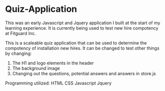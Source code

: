 # Quiz-Application

This was an early Javascript and Jquery application I built at the start of my learning experience. It is currently being used to test new hire compotency at Fitguard Inc.



This is a scaleable quiz application that can be used to determine the compotency of installation new hires. 
It can be changed to test other things by changing:
1. The H1 and logo elements in the header
2. The background image
3. Changing out the questions, potential answers and answers in store.js 

Programming utilized: 
HTML
CSS
Javascript
Jquery
